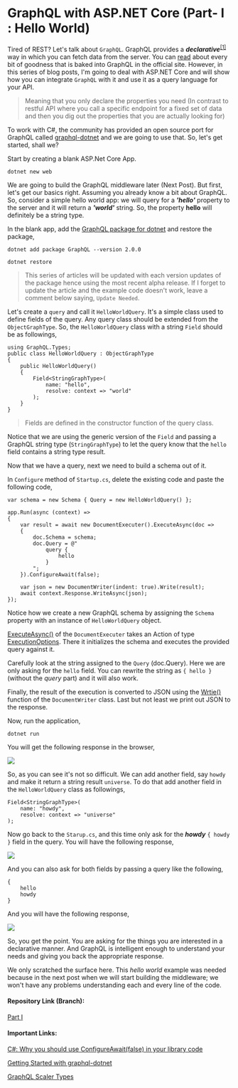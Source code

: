 # GraphQL with ASP.NET Core (Part- I : Hello World)

Tired of REST? Let's talk about `GraphQL`. GraphQL provides a ***declarative***<sup>[[1]](#declarative)</sup> way in which you can fetch data from the server. You can [read](http://graphql.org/learn/) about every bit of goodness that is baked into GraphQL in the official site. However, in this series of blog posts, I'm going to deal with ASP.NET Core and will show how you can integrate `GraphQL` with it and use it as a query language for your API. 

<blockquote id="declarative">
<p> Meaning that you only declare the properties you need (In contrast to restful API where you call a specific endpoint for a fixed set of data and then you dig out the properties that you are actually looking for)</p> 
</blockquote>

To work with C#, the community has provided an open source port for GraphQL called [graphql-dotnet](https://github.com/graphql-dotnet/graphql-dotnet) and we are going to use that. So, let's get started, shall we?    

Start by creating a blank ASP.Net Core App.

    dotnet new web 

We are going to build the GraphQL middleware later (Next Post). But first, let's get our basics right. Assuming you already know a bit about GraphQL. So, consider a simple hello world app: we will query for a ***'hello'*** property to the server and it will return a ***'world'*** string. So, the property **hello** will definitely be a string type. 

In the blank app, add the [GraphQL package for dotnet](https://www.nuget.org/packages/GraphQL/2.0.0-alpha-863) and restore the package, 

    dotnet add package GraphQL --version 2.0.0

    dotnet restore

> This series of articles will be updated with each version updates of the package hence using the most recent alpha release. If I forget to update the article and the example code doesn't work, leave a comment below saying, `Update Needed`.

Let's create a `query` and call it `HelloWorldQuery`. It's a simple class used to define fields of the query. Any query class should be extended from the `ObjectGraphType`. So, the `HelloWorldQuery` class with a string `Field` should be as followings,

    using GraphQL.Types;
    public class HelloWorldQuery : ObjectGraphType
    {
        public HelloWorldQuery()
        {
            Field<StringGraphType>(
                name: "hello",
                resolve: context => "world"
            );
        }
    }

> Fields are defined in the constructor function of the query class.

Notice that we are using the generic version of the `Field` and passing a GraphQL string type (`StringGraphType`) to let the query know that the `hello` field contains a string type result.

Now that we have a query, next we need to build a schema out of it. 

In `Configure` method of `Startup.cs`, delete the existing code and paste the following code,

    var schema = new Schema { Query = new HelloWorldQuery() };

    app.Run(async (context) =>
    {
        var result = await new DocumentExecuter().ExecuteAsync(doc =>
        {
            doc.Schema = schema;
            doc.Query = @"
                query {
                    hello
                }
            ";
        }).ConfigureAwait(false);

        var json = new DocumentWriter(indent: true).Write(result);
        await context.Response.WriteAsync(json);
    });


Notice how we create a new GraphQL schema by assigning the `Schema` property with an instance of `HelloWorldQuery` object. 

[ExecuteAsync()](https://github.com/graphql-dotnet/graphql-dotnet/blob/514fa76063c05cf3e4d60514c1b6eedb5ac69722/src/GraphQL/Execution/DocumentExecuter.cs#L76) of the `DocumentExecuter` takes an Action of type [ExecutionOptions](https://github.com/graphql-dotnet/graphql-dotnet/blob/575bdf98a73b1737bb71455144d28aeed8bb6e24/src/GraphQL/Execution/ExecutionOptions.cs). There it initializes the schema and executes the provided query against it.

Carefully look at the string assigned to the `Query` (doc.Query). Here we are only asking for the `hello` field. You can rewrite the string as `{ hello }` (without the *query* part) and it will also work.

Finally, the result of the execution is converted to JSON using the [Wrtie()](https://github.com/graphql-dotnet/graphql-dotnet/blob/24157acb818cd0c1ff4012b8e311a9efa8fc53ae/src/GraphQL/Http/DocumentWriter.cs#L38) function of the `DocumentWriter` class. Last but not least we print out JSON to the response.

Now, run the application,

    dotnet run

You will get the following response in the  browser,

<a href="https://1.bp.blogspot.com/-VF4F4IwQ89c/WqPV5JkYQ7I/AAAAAAAAB0Y/w96OG5Ti4sE9MXsS8NOuakgL2aFppCz0wCLcBGAs/s1600/screencapture-localhost-5000-2018-03-10-18_53_29.png" imageanchor="1" ><img border="0" src="https://1.bp.blogspot.com/-VF4F4IwQ89c/WqPV5JkYQ7I/AAAAAAAAB0Y/w96OG5Ti4sE9MXsS8NOuakgL2aFppCz0wCLcBGAs/s1600/screencapture-localhost-5000-2018-03-10-18_53_29.png" data-original-width="1600" data-original-height="241" /></a>

So, as you can see it's not so difficult. We can add another field, say `howdy` and make it return a string result `universe`. To do that add another field in the `HelloWorldQuery` class as followings,

    Field<StringGraphType>(
        name: "howdy",
        resolve: context => "universe"
    ); 

Now go back to the `Starup.cs`, and this time only ask for the ***howdy*** `{ howdy }` field in the query. You will have the following response,

<a href="https://3.bp.blogspot.com/-QtL0Lhxu4Hc/WqPYBVEfswI/AAAAAAAAB0k/yMo74WQaG4wj_-Z2CUZU0UtBSxHQch-7gCLcBGAs/s1600/screencapture-localhost-5000-2018-03-10-19_04_06.png" imageanchor="1" ><img border="0" src="https://3.bp.blogspot.com/-QtL0Lhxu4Hc/WqPYBVEfswI/AAAAAAAAB0k/yMo74WQaG4wj_-Z2CUZU0UtBSxHQch-7gCLcBGAs/s1600/screencapture-localhost-5000-2018-03-10-19_04_06.png" data-original-width="1600" data-original-height="250" /></a>

And you can also ask for both fields by passing a query like the following,

    {
        hello
        howdy
    }

And you will have the following response,

<a href="https://3.bp.blogspot.com/-NayY3T0C1w8/WqPYoA8pStI/AAAAAAAAB0s/67Ftu4GmsnAhqAMhm0um6vsxOcUkV70EACLcBGAs/s1600/screencapture-localhost-5000-2018-03-10-19_06_47.png" imageanchor="1" ><img border="0" src="https://3.bp.blogspot.com/-NayY3T0C1w8/WqPYoA8pStI/AAAAAAAAB0s/67Ftu4GmsnAhqAMhm0um6vsxOcUkV70EACLcBGAs/s1600/screencapture-localhost-5000-2018-03-10-19_06_47.png" data-original-width="1600" data-original-height="285" /></a>

So, you get the point. You are asking for the things you are interested in a declarative manner. And GraphQL is intelligent enough to understand your needs and giving you back the appropriate response.  

We only scratched the surface here. This *hello world* example was needed because in the next post when we will start building the middleware; we won't have any problems understanding each and every line of the code.

#### Repository Link (Branch):

[Part I](https://github.com/fiyazbinhasan/GraphQLCore/tree/Part_I_Hello_World)

#### Important Links:

[C#: Why you should use ConfigureAwait(false) in your library code](https://medium.com/bynder-tech/c-why-you-should-use-configureawait-false-in-your-library-code-d7837dce3d7f)

[Getting Started with graphql-dotnet](https://graphql-dotnet.github.io/getting-started/)
    
[GraphQL Scaler Types](http://graphql.org/learn/schema/#scalar-types)
